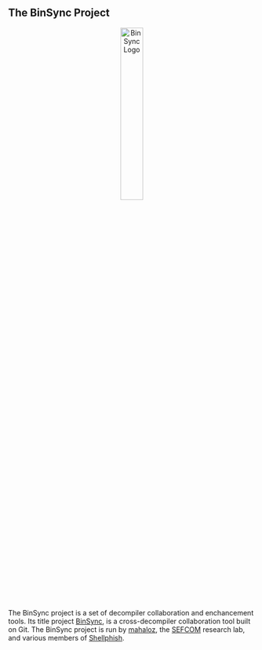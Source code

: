 ## The BinSync Project  

<p align="center">
   <img src="https://i.imgur.com/qdesKpg.png" style="width: 30%;" alt="BinSync Logo"/>
</p>

The BinSync project is a set of decompiler collaboration and enchancement tools. Its title project [BinSync](https://binsync.net), 
is a cross-decompiler collaboration tool built on Git. The BinSync project is run by [mahaloz](https://github.com/mahaloz), the [SEFCOM](https://sefcom.asu.edu) research lab, 
and various members of [Shellphish](https://shellphish.net). 
